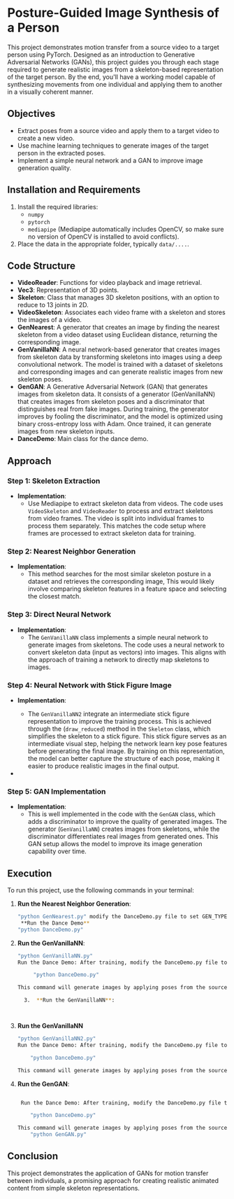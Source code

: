 
# Posture-Guided Image Synthesis of a Person

This project demonstrates motion transfer from a source video to a target person using PyTorch. Designed as an introduction to Generative Adversarial Networks (GANs), this project guides you through each stage required to generate realistic images from a skeleton-based representation of the target person. By the end, you'll have a working model capable of synthesizing movements from one individual and applying them to another in a visually coherent manner.

## Objectives

- Extract poses from a source video and apply them to a target video to create a new video.
- Use machine learning techniques to generate images of the target person in the extracted poses.
- Implement a simple neural network and a GAN to improve image generation quality.

## Installation and Requirements

1. Install the required libraries:
   - `numpy`
   - `pytorch`
   - `mediapipe` (Mediapipe automatically includes OpenCV, so make sure no version of OpenCV is installed to avoid conflicts).
2. Place the data in the appropriate folder, typically `data/....`.

## Code Structure

- **VideoReader**: Functions for video playback and image retrieval.
- **Vec3**: Representation of 3D points.
- **Skeleton**: Class that manages 3D skeleton positions, with an option to reduce to 13 joints in 2D.
- **VideoSkeleton**: Associates each video frame with a skeleton and stores the images of a video.
- **GenNearest**: A generator that creates an image by finding the nearest skeleton from a video dataset using Euclidean distance, returning the corresponding image.
- **GenVanillaNN**: A neural network-based generator that creates images from skeleton data by transforming skeletons into images using a deep convolutional network. The model is trained with a dataset of skeletons and corresponding images and can generate realistic images from new skeleton poses.
- **GenGAN**: A Generative Adversarial Network (GAN) that generates images from skeleton data. It consists of a generator (GenVanillaNN) that creates images from skeleton poses and a discriminator that distinguishes real from fake images. During training, the generator improves by fooling the discriminator, and the model is optimized using binary cross-entropy loss with Adam. Once trained, it can generate images from new skeleton inputs.
- **DanceDemo**: Main class for the dance demo.

## Approach

### Step 1: Skeleton Extraction

- **Implementation**:
  - Use Mediapipe to extract skeleton data from videos. The code uses `VideoSkeleton` and `VideoReader` to process and extract skeletons from video frames. The video is split into individual frames to process them separately. This matches the code setup where frames are processed to extract skeleton data for training.

### Step 2: Nearest Neighbor Generation

- **Implementation**:
  - This method searches for the most similar skeleton posture in a dataset and retrieves the corresponding image, This would likely involve comparing skeleton features in a feature space and selecting the closest match.

### Step 3: Direct Neural Network

- **Implementation**:
  - The `GenVanillaNN` class implements a simple neural network to generate images from skeletons. The code uses a neural network to convert skeleton data (input as vectors) into images. This aligns with the approach of training a network to directly map skeletons to images.

### Step 4: Neural Network with Stick Figure Image

- **Implementation**:
  
   - The `GenVanillaNN2` integrate an intermediate stick figure representation to improve the training process. This is achieved through the (`draw_reduced`) method in the `Skeleton` class, which simplifies the skeleton to a stick figure. This stick figure serves as an intermediate visual step, helping the network learn key pose features before generating the final image. By training on this representation, the model can better capture the structure of each pose, making it easier to produce realistic images in the final output.
- 
### Step 5: GAN Implementation

- **Implementation**:
  - This is well implemented in the code with the `GenGAN` class, which adds a discriminator to improve the quality of generated images. The generator (`GenVanillaNN`) creates images from skeletons, while the discriminator differentiates real images from generated ones. This GAN setup allows the model to improve its image generation capability over time.

## Execution

To run this project, use the following commands in your terminal:

1.  **Run the Nearest Neighbor Generation**:

    ```bash
    "python GenNearest.py" modify the DanceDemo.py file to set GEN_TYPE = 1
     **Run the Dance Demo**
    "python DanceDemo.py"
    ```

2.  **Run the GenVanillaNN**:
    ```bash
    "python GenVanillaNN.py"
    Run the Dance Demo: After training, modify the DanceDemo.py file to set GEN_TYPE = 2 so it uses the trained model. Then, run the command below to generate new images from the skeletons in the target video

         "python DanceDemo.py"

    This command will generate images by applying poses from the source video (taichi2.mp4) to a target person.

      3.  **Run the GenVanillaNN**:




3.  **Run the GenVanillaNN**
     ```bash
    "python GenVanillaNN2.py"
    Run the Dance Demo: After training, modify the DanceDemo.py file to set GEN_TYPE = 3 so it uses the trained model. Then, run the command below to generate new images from the skeletons in the target video

         "python DanceDemo.py"

    This command will generate images by applying poses from the source video (taichi2.mp4) to a target person.
4.  **Run the GenGAN**:
    
     ```bash

      Run the Dance Demo: After training, modify the DanceDemo.py file to set GEN_TYPE = 4 so it uses the trained model. Then, run the command below to generate new images from the skeletons in the target video

         "python DanceDemo.py"

    This command will generate images by applying poses from the source video (taichi2.mp4) to a target person.
         "python GenGAN.py"

## Conclusion

This project demonstrates the application of GANs for motion transfer between individuals, a promising approach for creating realistic animated content from simple skeleton representations. 


